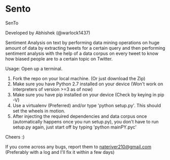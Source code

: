# Sento
SenTo

Developed by Abhishek (@warlock1437)

Sentiment Analysis on text by performing data mining operations on huge amount of data by extracting tweets for a certain query and then performing sentiment analysis with the help of a data corpus on every tweet to know how biased people are to a certain topic on Twitter.

Usage:
Open up a terminal.
1) Fork the repo on your local machine. (Or just download the Zip)
2) Make sure you have Python 2.7 installed on your device (Won't work on interpreters of version >=3 as of now)
3) Make sure you have pip installed on your device (Check by keying in pip -V)
4) Use a virtualenv (Preferred) and/or type 'python setup.py'. This should set the wheels in motion.
5) After injecting the required dependencies and data corpus once (automatically happens once you run setup.py), you don't have to run setup.py again, just start off by typing 'python mainPY.pyc'

Cheers :)

If you come across any bugs, report them to nateriver210@gmail.com (Preferably with a log and I'll fix it within a few days)
